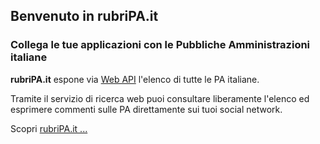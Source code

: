 ## Benvenuto in rubriPA.it

### Collega le tue applicazioni con le Pubbliche Amministrazioni italiane

**rubriPA.it** espone via [Web API][] l'elenco di tutte le PA italiane.

Tramite il servizio di ricerca web puoi consultare liberamente l'elenco ed esprimere commenti sulle PA direttamente sui tuoi social network.


Scopri [rubriPA.it ...][]

  [Web API]: /api.html
  [rubriPA.it ...]: /rubripa.html

